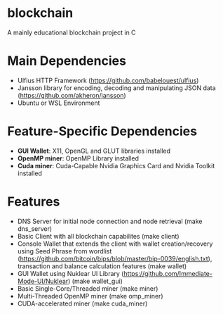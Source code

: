 # blockchain
A mainly educational blockchain project in C

# Main Dependencies
- Ulfius HTTP Framework (https://github.com/babelouest/ulfius)
- Jansson library for encoding, decoding and manipulating JSON data (https://github.com/akheron/jansson)
- Ubuntu or WSL Environment

# Feature-Specific Dependencies
- **GUI Wallet**: X11, OpenGL and GLUT libraries installed
- **OpenMP miner**: OpenMP Library installed
- **Cuda miner**: Cuda-Capable Nvidia Graphics Card and Nvidia Toolkit installed

# Features
- DNS Server for initial node connection and node retrieval (make dns_server)
- Basic Client with all blockchain capabilites (make client)
- Console Wallet that extends the client with wallet creation/recovery using Seed Phrase from wordlist (https://github.com/bitcoin/bips/blob/master/bip-0039/english.txt),   transaction and balance calculation features (make wallet)
- GUI Wallet using Nuklear UI Library (https://github.com/Immediate-Mode-UI/Nuklear) (make wallet_gui)
- Basic Single-Core/Threaded miner (make miner)
- Multi-Threaded OpenMP miner (make omp_miner)
- CUDA-accelerated miner (make cuda_miner)
